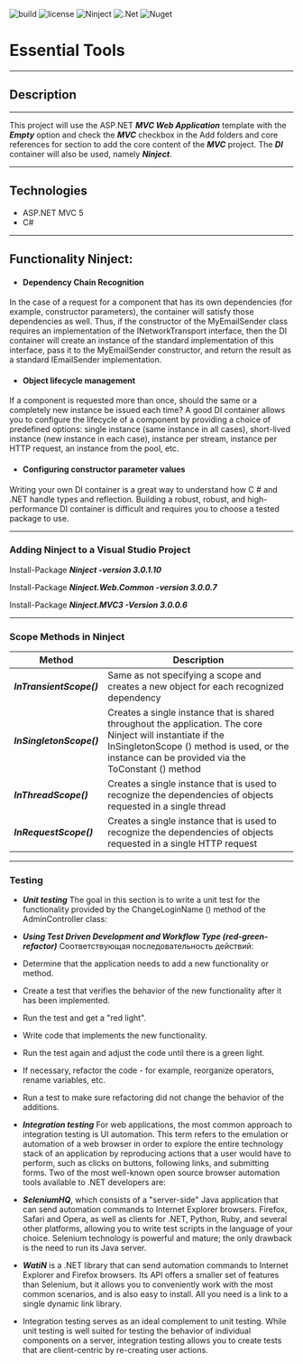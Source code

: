 ![build](https://img.shields.io/badge/build-passing-36E700?style=plastic&logo=appveyor)
![license](https://img.shields.io/badge/license-Mit-green?style=plastic)
![Ninject](https://img.shields.io/badge/Ninject-v3.0.1.10-D54AEB?style=plastic&logo=github)
![.Net](https://img.shields.io/badge/.Net-passing-2035EB?style=plastic&logo=github)
![Nuget](https://img.shields.io/badge/nuget-2.3.0-36D5E7?style=plastic&logo=)


# Essential Tools
___
## Description
___
This project will use the ASP.NET ***MVC Web Application*** template with the ***Empty*** option and check the ***MVC*** checkbox in the Add folders and core references for section to add the core content of the ***MVC*** project.
The ***DI*** container will also be used, namely ***Ninject***.
___
## Technologies

- ASP.NET MVC 5
- C#
___
## Functionality Ninject:
 - #### Dependency Chain Recognition
  In the case of a request for a component that has its own dependencies (for example, constructor parameters), the container will satisfy those dependencies as well. Thus, if the constructor of the MyEmailSender class requires an implementation of the INetworkTransport interface, then the DI container will create an instance of the standard implementation of this interface, pass it to the MyEmailSender constructor, and return the result as a standard IEmailSender implementation.
  - #### Object lifecycle management
  If a component is requested more than once, should the same or a completely new instance be issued each time? A good DI container allows you to configure the lifecycle of a component by providing a choice of predefined options: single instance (same instance in all cases), short-lived instance (new instance in each case), instance per stream, instance per HTTP request, an instance from the pool, etc.
  - #### Configuring constructor parameter values
  Writing your own DI container is a great way to understand how C # and .NET handle types and reflection. Building a robust, robust, and high-performance DI container is difficult and requires you to choose a tested package to use.
  ___
  ### Adding Ninject to a Visual Studio Project

  Install-Package ***Ninject -version 3.0.1.10***

  Install-Package ***Ninject.Web.Common -version 3.0.0.7***

  Install-Package ***Ninject.MVC3 -Version 3.0.0.6***
___
 ### Scope Methods in Ninject


 |Method              |                     Description 
 |--------------------|------------------------------------------------------------------
 |***InTransientScope()***  |  Same as not specifying a scope and creates a new object for each       recognized dependency|                                                           
 |***InSingletonScope()***  |  Creates a single instance that is shared throughout the application. The core Ninject will instantiate if the InSingletonScope () method is used, or the instance can be provided via the ToConstant () method  
 |***InThreadScope()***    |  Creates a single instance that is used to recognize the dependencies of objects requested in a single thread 
 |***InRequestScope()***   |  Creates a single instance that is used to recognize the dependencies of objects requested in a single HTTP request
 
 ___
 ### Testing
 - ***Unit testing***
  The goal in this section is to write a unit test for the functionality provided by the ChangeLoginName () method of the AdminController class:
  - ***Using Test Driven Development and Workflow Type (red-green-refactor)***
  Cоответствующая последовательность действий:
  -  Determine that the application needs to add a new functionality or method.
  -  Create a test that verifies the behavior of the new functionality after it has been implemented.
  -  Run the test and get a "red light".
  -  Write code that implements the new functionality.
  -  Run the test again and adjust the code until there is a green light.
  -  If necessary, refactor the code - for example, reorganize operators, rename variables, etc.
  - Run a test to make sure refactoring did not change the behavior of the additions.
  
 - ***Integration testing***
 For web applications, the most common approach to integration testing is UI automation. This term refers to the emulation or automation of a web browser in order to explore the entire technology stack of an application by reproducing actions that a user would have to perform, such as clicks on buttons, following links, and submitting forms.
 Two of the most well-known open source browser automation tools available to .NET developers are:
 - ***SeleniumHQ***, which consists of a "server-side" Java application that can send automation commands to Internet Explorer browsers. Firefox, Safari and Opera, as well as clients for .NET, Python, Ruby, and several other platforms, allowing you to write test scripts in the language of your choice. Selenium technology is powerful and mature; the only drawback is the need to run its Java server.
 - ***WatiN*** is a .NET library that can send automation commands to Internet Explorer and Firefox browsers. Its API offers a smaller set of features than Selenium, but it allows you to conveniently work with the most common scenarios, and is also easy to install. All you need is a link to a single dynamic link library.
 - Integration testing serves as an ideal complement to unit testing. While unit testing is well suited for testing the behavior of individual components on a server, integration testing allows you to create tests that are client-centric by re-creating user actions.
